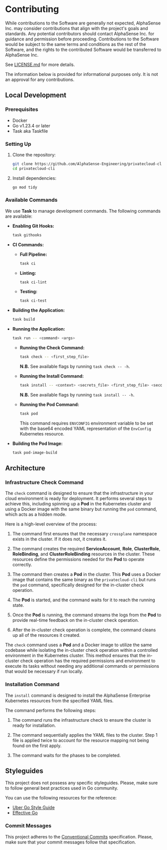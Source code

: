 # Contributing

While contributions to the Software are generally not expected, AlphaSense Inc. may consider contributions that align with the project's goals and
standards. Any potential contributors should contact AlphaSense Inc. for guidance and permission before proceeding. Contributions to the Software would
be subject to the same terms and conditions as the rest of the Software, and the rights to the contributed Software would be transferred to AlphaSense Inc.

See [LICENSE.md](https://github.com/AlphaSense-Engineering/privatecloud-cli/blob/main/LICENSE.md) for more details.

The information below is provided for informational purposes only. It is not an approval for any contributions.

## Local Development

### Prerequisites

- Docker
- Go v1.23.4 or later
- Task aka Taskfile

### Setting Up

1. Clone the repository:

    ```bash
    git clone https://github.com/AlphaSense-Engineering/privatecloud-cli.git
    cd privatecloud-cli
    ```

2. Install dependencies:

    ```bash
    go mod tidy
    ```

### Available Commands

We use **Task** to manage development commands. The following commands are available:

- **Enabling Git Hooks:**

  ```bash
  task githooks
  ```

- **CI Commands:**
  - **Full Pipeline:**
  
    ```bash
    task ci
    ```

  - **Linting:**
  
    ```bash
    task ci-lint
    ```

  - **Testing:**
  
    ```bash
    task ci-test
    ```

- **Building the Application:**

  ```bash
  task build
  ```

- **Running the Application:**
  
  ```bash
  task run -- <command> <args>
  ```

  - **Running the Check Command:**
  
    ```bash
    task check -- <first_step_file>
    ```

    **N.B.** See available flags by running `task check -- -h`.

  - **Running the Install Command:**
  
    ```bash
    task install -- <context> <secrets_file> <first_step_file> <second_step_file> <third_step_file>
    ```

    **N.B.** See available flags by running `task install -- -h`.

  - **Running the Pod Command:**
  
    ```bash
    task pod
    ```

    This command requires `ENVCONFIG` environment variable to be set with the base64 encoded YAML representation of the `EnvConfig` Kubernetes resource.

- **Building the Pod Image:**
  
  ```bash
  task pod-image-build
  ```

## Architecture

### Infrastructure Check Command

The `check` command is designed to ensure that the infrastructure in your cloud environment is ready for deployment. It performs several steps to achieve this,
including spinning up a **Pod** in the Kubernetes cluster and using a Docker image with the same binary but running the `pod` command, which acts as a hidden
mode.

Here is a high-level overview of the process:

1. The command first ensures that the necessary `crossplane` namespace exists in the cluster. If it does not, it creates it.

2. The command creates the required **ServiceAccount**, **Role**, **ClusterRole**, **RoleBinding**, and **ClusterRoleBinding** resources in the cluster.
These resources define the permissions needed for the **Pod** to operate correctly.

3. The command then creates a **Pod** in the cluster. This **Pod** uses a Docker image that contains the same binary as the `privatecloud-cli` but runs
the `pod` command, specifically designed for the in-cluster check operation.

4. The **Pod** is started, and the command waits for it to reach the running state.

5. Once the **Pod** is running, the command streams the logs from the **Pod** to provide real-time feedback on the in-cluster check operation.

6. After the in-cluster check operation is complete, the command cleans up all of the resources it created.

The `check` command uses a **Pod** and a Docker image to utilize the same codebase while isolating the in-cluster check operation within a controlled
environment in the Kubernetes cluster. This method ensures that the in-cluster check operation has the required permissions and environment to execute
its tasks without needing any additional commands or permissions that would be necessary if run locally.

### Installation Command

The `install` command is designed to install the AlphaSense Enterprise Kubernetes resources from the specified YAML files.

The command performs the following steps:

1. The command runs the infrastructure check to ensure the cluster is ready for installation.

2. The command sequentially applies the YAML files to the cluster. Step 1 file is applied twice to account for the resource mapping not being found on the first
apply.

3. The command waits for the phases to be completed.

## Styleguides

This project does not possess any specific styleguides. Please, make sure to follow general best practices used in Go community.

You can use the following resources for the reference:

- [Uber Go Style Guide](https://github.com/uber-go/guide/blob/master/style.md)
- [Effective Go](https://go.dev/doc/effective_go)

### Commit Messages

This project adheres to the [Conventional Commits](https://conventionalcommits.org/en/v1.0.0/) specification. Please, make sure that your commit messages
follow that specification.
